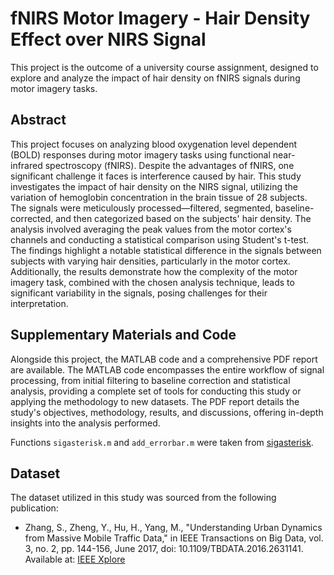 # fNIRS Motor Imagery - Hair Density Effect over NIRS Signal

This project is the outcome of a university course assignment, designed to explore and analyze the impact of hair density on fNIRS signals during motor imagery tasks.


## Abstract
This project focuses on analyzing blood oxygenation level dependent (BOLD) responses during motor imagery tasks using functional near-infrared spectroscopy (fNIRS). Despite the advantages of fNIRS, one significant challenge it faces is interference caused by hair. This study investigates the impact of hair density on the NIRS signal, utilizing the variation of hemoglobin concentration in the brain tissue of 28 subjects. The signals were meticulously processed—filtered, segmented, baseline-corrected, and then categorized based on the subjects' hair density. The analysis involved averaging the peak values from the motor cortex's channels and conducting a statistical comparison using Student's t-test. The findings highlight a notable statistical difference in the signals between subjects with varying hair densities, particularly in the motor cortex. Additionally, the results demonstrate how the complexity of the motor imagery task, combined with the chosen analysis technique, leads to significant variability in the signals, posing challenges for their interpretation.

## Supplementary Materials and Code
Alongside this project, the MATLAB code and a comprehensive PDF report are available. The MATLAB code encompasses the entire workflow of signal processing, from initial filtering to baseline correction and statistical analysis, providing a complete set of tools for conducting this study or applying the methodology to new datasets. The PDF report details the study's objectives, methodology, results, and discussions, offering in-depth insights into the analysis performed.

Functions `sigasterisk.m` and `add_errorbar.m` were taken from [sigasterisk](https://github.com/arsalanfiroozi/sigasterisk).

## Dataset
The dataset utilized in this study was sourced from the following publication:

- Zhang, S., Zheng, Y., Hu, H., Yang, M., "Understanding Urban Dynamics from Massive Mobile Traffic Data," in IEEE Transactions on Big Data, vol. 3, no. 2, pp. 144-156, June 2017, doi: 10.1109/TBDATA.2016.2631141. Available at: [IEEE Xplore](https://ieeexplore.ieee.org/document/7742400)

